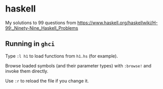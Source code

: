 haskell
=======

My solutions to 99 questions from https://www.haskell.org/haskellwiki/H-99:_Ninety-Nine_Haskell_Problems

Running in `ghci`
-----------------

Type `:l h1` to load functions from `h1.hs` (for example).

Browse loaded symbols (and their parameter types) with `:browse!` and invoke
them directly.

Use `:r` to reload the file if you change it.
